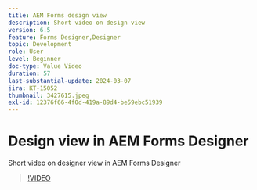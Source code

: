 ```yaml
---
title: AEM Forms design view
description: Short video on design view
version: 6.5
feature: Forms Designer,Designer
topic: Development
role: User
level: Beginner
doc-type: Value Video
duration: 57
last-substantial-update: 2024-03-07
jira: KT-15052
thumbnail: 3427615.jpeg
exl-id: 12376f66-4f0d-419a-89d4-be59ebc51939
---
```

# Design view in AEM Forms Designer

Short video on designer view in AEM Forms Designer

>[!VIDEO](https://video.tv.adobe.com/v/3427615/?learn=on)
